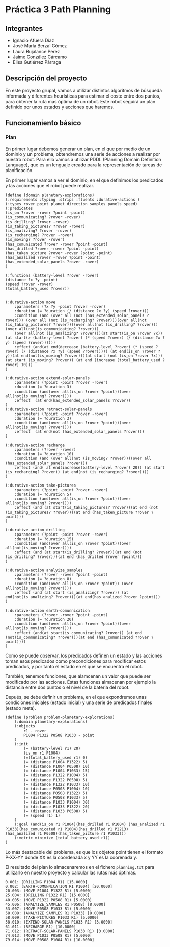 # Práctica 3 Path Planning

## Integrantes 

  * Ignacio Afuera Díaz
  * José María Berzal Gómez
  * Laura Bujalance Perez  
  * Jaime González Cárcamo
  * Elisa Gutiérrez Párraga
  
## Descripción del proyecto

En este proyecto grupal, vamos a utilizar distintos algoritmos de búsqueda informada y diferentes heurísticas para estimar el coste entre dos puntos, para obtener la ruta mas óptima de un robot. Este robot seguirá un plan definido por unos estados y acciones que haremos.
  
## Funcionamiento básico 

### Plan

En primer lugar debemos generar un plan, en el que por medio de un dominio y un problema, obtendremos una serie de acciones a realizar por nuestro robot. Para ello vamos a utilizar PDDL (Planning Domain Definition Language), que es un lenguaje creado para la representación de tareas de planificación.

En primer lugar vamos a ver el dominio, en el que definimos los predicados y las acciones que el robot puede realizar.
```
(define (domain planetary-explorations)
(:requirements :typing :strips :fluents :durative-actions )
(:types rover point planet direction samples panels speed)
(:predicates 
(is_on ?rover -rover ?point -point)
(is_communicating? ?rover -rover)
(is_drilling? ?rover -rover)
(is_taking_pictures? ?rover -rover)
(is_analizing? ?rover -rover)
(is_recharging? ?rover -rover)
(is_moving? ?rover -rover)
(has_comunicated ?rover -rover ?point -point)
(has_drilled ?rover -rover ?point -point)
(has_taken_picture ?rover -rover ?point -point)
(has_analized ?rover -rover ?point -point)
(has_extended_solar_panels ?rover -rover)
)

(:functions (battery-level ?rover -rover)
(distance ?x ?y -point)
(speed ?rover -rover)
(total_battery_used ?rover))


(:durative-action move 
    :parameters (?x ?y -point ?rover -rover)
    :duration (= ?duration (/ (distance ?x ?y) (speed ?rover)))
    :condition (and (over all (not (has_extended_solar_panels ?rover))) (over all (not (is_recharging? ?rover)))(over all(not (is_taking_pictures? ?rover)))(over all(not (is_drilling? ?rover)))(over all(not(is_communicating? ?rover)))
    (over all(not (is_analizing? ?rover)))(at start(is_on ?rover ?x)) (at start(> (battery-level ?rover) (* (speed ?rover) (/ (distance ?x ?y) (speed ?rover))))))
    :effect (and(at end(decrease (battery-level ?rover) (* (speed ?rover) (/ (distance ?x ?y) (speed ?rover))))) (at end(is_on ?rover ?y))(at end(not(is_moving? ?rover)))(at start (not (is_on ?rover ?x))) (at start (is_moving? ?rover)) (at end (increase (total_battery_used ?rover) 10)))
)

(:durative-action extend-solar-panels
    :parameters (?point -point ?rover -rover)
    :duration (= ?duration 3)
    :condition (and(over all(is_on ?rover ?point))(over all(not(is_moving? ?rover))))
    :effect  (at end(has_extended_solar_panels ?rover))
)
(:durative-action retract-solar-panels
    :parameters (?point -point ?rover -rover)
    :duration (= ?duration 3)
    :condition (and(over all(is_on ?rover ?point))(over all(not(is_moving? ?rover))))
    :effect  (at end(not (has_extended_solar_panels ?rover)))
)

(:durative-action recharge
    :parameters (?rover -rover)  
    :duration (= ?duration 10)
    :condition (and (over all(not (is_moving? ?rover)))(over all (has_extended_solar_panels ?rover)))
    :effect (and( at end(increase(battery-level ?rover) 20)) (at start (is_recharging? ?rover)) (at end(not (is_recharging? ?rover))))
)

(:durative-action take-pictures
    :parameters (?point -point ?rover -rover)
    :duration (= ?duration 5)
    :condition (and(over all(is_on ?rover ?point))(over all(not(is_moving? ?rover))))
    :effect (and (at start(is_taking_pictures? ?rover))(at end (not (is_taking_pictures? ?rover)))(at end (has_taken_picture ?rover ?point)))
)            

(:durative-action drilling
    :parameters (?point -point ?rover -rover)
    :duration (= ?duration 15)
    :condition (and(over all(is_on ?rover ?point))(over all(not(is_moving? ?rover))))
    :effect (and (at start(is_drilling? ?rover))(at end (not (is_drilling? ?rover)))(at end (has_drilled ?rover ?point)))
)

(:durative-action analyize_samples
    :parameters (?rover -rover ?point -point)
    :duration (= ?duration 8)
    :condition (and(over all(is_on ?rover ?point)) (over all(not(is_moving? ?rover))))
    :effect (and (at start (is_analizing? ?rover)) (at end(not(is_analizing? ?rover)))(at end(has_analized ?rover ?point)))
)

(:durative-action earth-comunnication
    :parameters (?rover -rover ?point -point)
    :duration (= ?duration 20)
    :condition (and(over all(is_on ?rover ?point))(over all(not(is_moving? ?rover))))
    :effect (and(at start(is_communicating? ?rover)) (at end (not(is_communicating? ?rover)))(at end (has_comunicated ?rover ?point))))
)
```
Como se puede observar, los predicados definen un estado y las acciones toman esos predicados como precondiciones para modificar estos predicados, y por tanto el estado en el que se encuentra el robot.

También, tenemos funciones, que alamcenan un valor que puede ser modificado por las acciones. Estas funciones almacenan por ejemplo la distancia entre dos puntos o el nivel de la bateria del robot.

Depués, se debe definir un problema, en el que expondremos unas condiciones iniciales (estado inicial) y una serie de predicados finales (estado meta).

```
(define (problem problem-planetary-explorations)
    (:domain planetary-explorations)
    (:objects
        r1 - rover
        P1004 P1322 P0508 P1033 - point
    )
    (:init
        (= (battery-level r1) 20)
        (is_on r1 P1004)
        (=(total_battery_used r1) 0)
        (= (distance P1004 P1322) 5)
        (= (distance P1004 P0508) 10)
        (= (distance P1004 P1033) 15)
        (= (distance P1322 P1004) 5)
        (= (distance P1322 P0508) 5)
        (= (distance P1322 P1033) 10)
        (= (distance P0508 P1004) 10)
        (= (distance P0508 P1322) 5)
        (= (distance P0508 P1033) 5)
        (= (distance P1033 P1004) 30)
        (= (distance P1033 P1322) 20)
        (= (distance P1033 P0508) 5)
        (= (speed r1) 1)
    )
    (:goal (and(is_on r1 P1004)(has_drilled r1 P1004) (has_analized r1 P1033)(has_comunicated r1 P1004)(has_drilled r1 P2213)       (has_analized r1 P0508)(has_taken_picture r1 P1033)))
    (:metric minimize (total_battery_used r1))
)

```

Lo más destacable del problema, es que los objetos point tienen el formato P-XX-YY donde XX es la coordenada x y YY es la coorenada y.

El resultado del plan lo almacenaremos en el fichero ```planning.txt``` para utilizarlo en nuestro proyecto y calcular las rutas más óptimas.

``` 
0.001: (DRILLING P1004 R1) [15.0000]
0.002: (EARTH-COMUNNICATION R1 P1004) [20.0000]
20.003: (MOVE P1004 P1322 R1) [5.0000]
25.004: (DRILLING P1322 R1) [15.0000]
40.005: (MOVE P1322 P0508 R1) [5.0000]
45.006: (ANALYIZE_SAMPLES R1 P0508) [8.0000]
53.007: (MOVE P0508 P1033 R1) [5.0000]
58.008: (ANALYIZE_SAMPLES R1 P1033) [8.0000]
58.009: (TAKE-PICTURES P1033 R1) [5.0000]
58.010: (EXTEND-SOLAR-PANELS P1033 R1) [3.0000]
61.011: (RECHARGE R1) [10.0000]
71.012: (RETRACT-SOLAR-PANELS P1033 R1) [3.0000]
74.013: (MOVE P1033 P0508 R1) [5.0000]
79.014: (MOVE P0508 P1004 R1) [10.0000]
```
